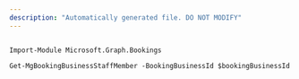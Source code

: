 ```yaml
---
description: "Automatically generated file. DO NOT MODIFY"
---
```


```powershellv1

Import-Module Microsoft.Graph.Bookings

Get-MgBookingBusinessStaffMember -BookingBusinessId $bookingBusinessId

```